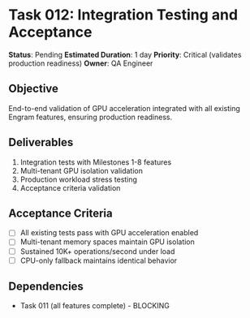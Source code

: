 # Task 012: Integration Testing and Acceptance

**Status**: Pending
**Estimated Duration**: 1 day
**Priority**: Critical (validates production readiness)
**Owner**: QA Engineer

## Objective

End-to-end validation of GPU acceleration integrated with all existing Engram features, ensuring production readiness.

## Deliverables

1. Integration tests with Milestones 1-8 features
2. Multi-tenant GPU isolation validation
3. Production workload stress testing
4. Acceptance criteria validation

## Acceptance Criteria

- [ ] All existing tests pass with GPU acceleration enabled
- [ ] Multi-tenant memory spaces maintain GPU isolation
- [ ] Sustained 10K+ operations/second under load
- [ ] CPU-only fallback maintains identical behavior

## Dependencies

- Task 011 (all features complete) - BLOCKING
